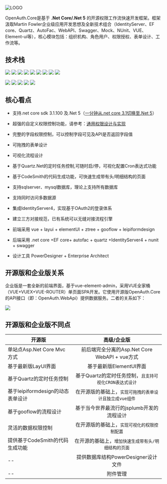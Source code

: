 ![LOGO](/logocore.png "1.png")

OpenAuth.Core是基于 **.Net Core/.Net 5** 的开源权限工作流快速开发框架。框架汲取Martin Fowler企业级应用开发思想及全新技术组合（IdentityServer、EF core、Quartz、AutoFac、WebAPI、Swagger、Mock、NUnit、VUE、Element-ui等），核心模块包括：组织机构、角色用户、权限授权、表单设计、工作流等。

## 技术栈

![](https://img.shields.io/badge/release-2.0-blue)
![](https://img.shields.io/badge/.net%20core-3.1.100-blue)
![](https://img.shields.io/badge/IdentityServer4-3.0.1-blue)
![](https://img.shields.io/badge/quartz-3.0.7-blue)
![](https://img.shields.io/badge/Autofac-5.1.2-blue)
![](https://img.shields.io/badge/NUnit-3.12-blue)
![](https://img.shields.io/badge/SwaggerUI-OAS%203.0-blue)
![](https://img.shields.io/badge/Moq-4.13-blue)
![](https://img.shields.io/badge/log4net-2.0.8-blue)

![](https://img.shields.io/badge/vue-2.6.10-brightgreen)
![](https://img.shields.io/badge/element--ui-2.10.1-brightgreen)
![](https://img.shields.io/badge/node-%3E%3D4.0-brightgreen)
![](https://img.shields.io/badge/npm-3.0.0-brightgreen)
![](https://img.shields.io/badge/layui-2.5.6-brightgreen)

## 核心看点

* 支持.net core sdk 3.1.100 及.Net 5（[一分钟从.net core 3.1切换至.Net 5](https://www.cnblogs.com/yubaolee/p/Net3ToNet5.html)）

* 超强的自定义权限控制功能，请参考：[通用权限设计与实现](https://www.cnblogs.com/yubaolee/p/DataPrivilege.html)

* 完整的字段权限控制，可以控制字段可见及API是否返回字段值

* 可拖拽的表单设计  

* 可视化流程设计  

* 基于Quartz.Net的定时任务控制,可随时启/停，可视化配置Cron表达式功能

* 基于CodeSmith的代码生成功能，可快速生成带有头/明细结构的页面

* 支持sqlserver、mysql数据库，理论上支持所有数据库

* 支持同时访问多数据源

* 集成IdentityServer4，实现基于OAuth2的登录体系

* 建立三方对接规范，已有系统可以无缝对接流程引擎

* 前端采用 vue + layui + elementUI + ztree + gooflow + leipiformdesign

* 后端采用 .net core +EF core+ autofac + quartz +IdentityServer4 + nunit + swagger

* 设计工具 PowerDesigner + Enterprise Architect

## 开源版和企业版关系

企业版是一套全新的前端界面，基于vue-element-admin，采用VUE全家桶（VUE+VUEX+VUE-ROUTER）单页面SPA开发。它使用开源版OpenAuth.Core的API接口（即：OpenAuth.WebApi）提供数据服务。二者的关系如下：

![](/architect.png)

## 开源版和企业版不同点

|    开源版    | 高级/企业版           |
| ------------- |:-------------:| 
| 单站点Asp.Net Core Mvc方式     | 前后端完全分离的Asp.Net Core WebAPI + vue方式 | 
| 基于最新版LayUI界面     | 基于最新版ElementUI界面  | 
| 基于Quartz的定时任务控制    | 基于Quartz的定时任务控制，`且支持可视化CRON表达式设计`      |   
| 基于leipiformdesign的动态表单设计   | 在开源版的基础上，`实现可拖拽的表单设计且独立成vue组件`      |   
| 基于gooflow的流程设计   | 基于当今世界最流行的jsplumb开发的流程设计      |   
| 灵活的数据权限控制   | 在开源版的基础上，`实现可视化的权限控制配置`   |   
| 提供基于CodeSmith的代码生成功能   | 在开源的基础上，`增加快速生成带有头/明细结构的页面`   |   
| --   | 提供数据库结构PowerDesigner设计文件  |   
| --   | 附件管理  |  





